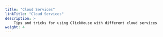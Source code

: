 ```yaml
---
title: "Cloud Services"
linkTitle: "Cloud Services"
description: >
    Tips and tricks for using ClickHouse with different cloud services.
weight: 4
---
```

